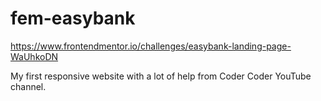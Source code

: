 # fem-easybank
https://www.frontendmentor.io/challenges/easybank-landing-page-WaUhkoDN

My first responsive website with a lot of help from Coder Coder YouTube channel.
